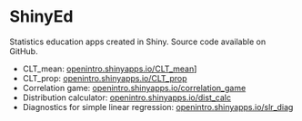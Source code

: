 ShinyEd
=======

Statistics education apps created in Shiny. Source code available on GitHub. 

- CLT_mean: [openintro.shinyapps.io/CLT_mean](https://openintro.shinyapps.io/CLT_mean/)]
- CLT_prop: [openintro.shinyapps.io/CLT_prop](https://openintro.shinyapps.io/CLT_prop/)
- Correlation game: [openintro.shinyapps.io/correlation_game](https://openintro.shinyapps.io/correlation_game/)
- Distribution calculator: [openintro.shinyapps.io/dist_calc](https://openintro.shinyapps.io/dist_calc/)
- Diagnostics for simple linear regression: [openintro.shinyapps.io/slr_diag](https://openintro.shinyapps.io/slr_diag/)
